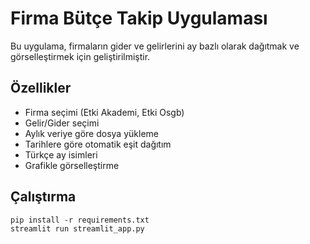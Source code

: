
# Firma Bütçe Takip Uygulaması

Bu uygulama, firmaların gider ve gelirlerini ay bazlı olarak dağıtmak ve görselleştirmek için geliştirilmiştir.

## Özellikler
- Firma seçimi (Etki Akademi, Etki Osgb)
- Gelir/Gider seçimi
- Aylık veriye göre dosya yükleme
- Tarihlere göre otomatik eşit dağıtım
- Türkçe ay isimleri
- Grafikle görselleştirme

## Çalıştırma
```
pip install -r requirements.txt
streamlit run streamlit_app.py
```
